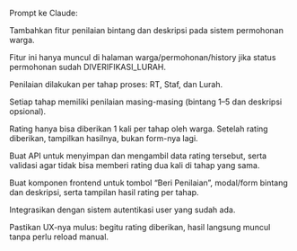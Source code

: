 Prompt ke Claude:

Tambahkan fitur penilaian bintang dan deskripsi pada sistem permohonan warga.

Fitur ini hanya muncul di halaman warga/permohonan/history jika status permohonan sudah DIVERIFIKASI_LURAH.

Penilaian dilakukan per tahap proses: RT, Staf, dan Lurah.

Setiap tahap memiliki penilaian masing-masing (bintang 1–5 dan deskripsi opsional).

Rating hanya bisa diberikan 1 kali per tahap oleh warga. Setelah rating diberikan, tampilkan hasilnya, bukan form-nya lagi.

Buat API untuk menyimpan dan mengambil data rating tersebut, serta validasi agar tidak bisa memberi rating dua kali di tahap yang sama.

Buat komponen frontend untuk tombol “Beri Penilaian”, modal/form bintang dan deskripsi, serta tampilan hasil rating per tahap.

Integrasikan dengan sistem autentikasi user yang sudah ada.

Pastikan UX-nya mulus: begitu rating diberikan, hasil langsung muncul tanpa perlu reload manual.